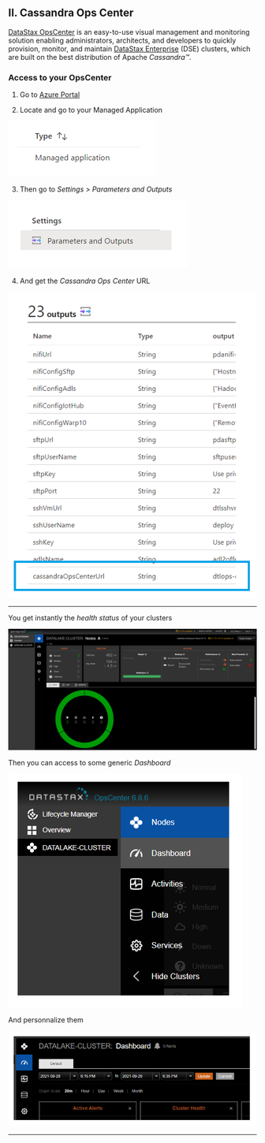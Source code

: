 ## II. Cassandra Ops Center

[DataStax OpsCenter](http://www.datastax.com/products/datastax-opscenter) is an easy-to-use visual management and monitoring solution enabling administrators, architects, and developers to quickly provision, monitor, and maintain [DataStax Enterprise](http://www.datastax.com/products/datastax-enterprise) (DSE) clusters, which are built on the best distribution of Apache *Cassandra™*.

### Access to your OpsCenter

1. Go to [Azure Portal](https://portal.azure.com)

2. Locate and go to your Managed Application

![managed_app](imgs/managed_app.png "")

3. Then go to *Settings* > *Parameters and Outputs*

![managed_app_out](imgs/managed_app_out.png "")

4. And get the *Cassandra Ops Center* URL

![cassops_url](imgs/cassops_url.png "")

---

You get instantly the *health status* of your clusters

![cassopscenter_screen](imgs/cassopscenter_screen.png "")

Then you can access to some generic *Dashboard*

![cassopscenter_dashboard](imgs/cassopscenter_dashboard.png "")

And personnalize them

![cassopscenter_custom](imgs/cassopscenter_custom.png "")

---